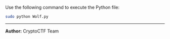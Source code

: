 
Use the following command to execute the Python file:

```bash
sudo python Wolf.py
```
---
**Author:** CryptoCTF Team
